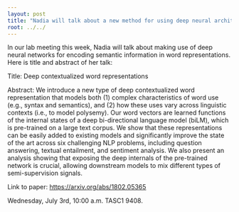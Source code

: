 ```yaml
---
layout: post
title: "Nadia will talk about a new method for using deep neural architecture in word representations"
root: ../../
---
```

In our lab meeting this week, Nadia will talk about making use of deep neural networks for encoding semantic information in word representations. Here is title and abstract of her talk:

Title: Deep contextualized word representations

Abstract: We introduce a new type of deep contextualized word representation that models both (1) complex characteristics of word use (e.g., syntax and semantics), and (2) how these uses vary across linguistic contexts (i.e., to model polysemy). Our word vectors are learned functions of the internal states of a deep bi-directional language model (biLM), which is pre-trained on a large text corpus. We show that these representations can be easily added to existing models and significantly improve the state of the art across six challenging NLP problems, including question answering, textual entailment, and sentiment analysis. We also present an analysis showing that exposing the deep internals of the pre-trained network is crucial, allowing downstream models to mix different types of semi-supervision signals.

Link to paper: https://arxiv.org/abs/1802.05365

Wednesday, July 3rd, 10:00 a.m. TASC1 9408.
